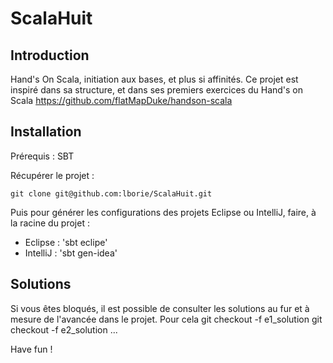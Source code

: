 ScalaHuit
=========

Introduction
------------
Hand's On Scala, initiation aux bases, et plus si affinités.
Ce projet est inspiré dans sa structure, et dans ses premiers exercices
du Hand's on Scala https://github.com/flatMapDuke/handson-scala

Installation
------------
Prérequis : SBT

Récupérer le projet :

    git clone git@github.com:lborie/ScalaHuit.git

Puis pour générer les configurations des projets Eclipse ou IntelliJ, faire, à la racine du projet :
- Eclipse : 'sbt eclipe'
- IntelliJ : 'sbt gen-idea'

Solutions
---------
Si vous êtes bloqués, il est possible de consulter les solutions au fur et à mesure de l'avancée dans le projet.
Pour cela
    git checkout -f e1_solution
    git checkout -f e2_solution
    ...

Have fun !